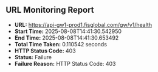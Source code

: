 ## URL Monitoring Report

- **URL:** https://api-gw1-prod1.fisglobal.com/gw/v1/health
- **Start Time:** 2025-08-08T14:41:30.542950
- **End Time:** 2025-08-08T14:41:30.653492
- **Total Time Taken:** 0.110542 seconds
- **HTTP Status Code:** 403
- **Status:** Failure
- **Failure Reason:** HTTP Status Code: 403
